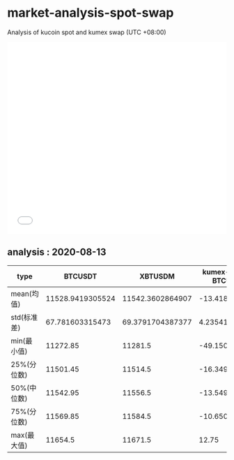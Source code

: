 # market-analysis-spot-swap
Analysis of kucoin spot and kumex swap (UTC +08:00)

<iframe width="100%" height="440" src="./data.html" frameborder="no" border="0" scrolling="no"></iframe>

## analysis : 2020-08-13

type | BTCUSDT | XBTUSDM | kumex-XBTUSDM-BTCUSDT_arb
---|---|---|---
mean(均值) | 11528.9419305524 | 11542.3602864907 | -13.4183559382227
std(标准差) | 67.781603315473 | 69.3791704387377 | 4.23541503666282
min(最小值) | 11272.85 | 11281.5 | -49.1500000000015
25%(分位数) | 11501.45 | 11514.5 | -16.3499999999985
50%(中位数) | 11542.95 | 11556.5 | -13.5499999999993
75%(分位数) | 11569.85 | 11584.5 | -10.6500000000015
max(最大值) | 11654.5 | 11671.5 | 12.75
